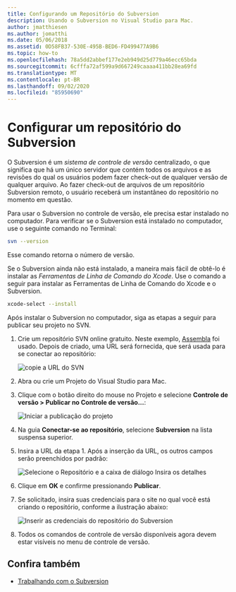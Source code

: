 ```yaml
---
title: Configurando um Repositório do Subversion
description: Usando o Subversion no Visual Studio para Mac.
author: jmatthiesen
ms.author: jomatthi
ms.date: 05/06/2018
ms.assetid: 0D58FB37-530E-495B-BED6-FD499477A9B6
ms.topic: how-to
ms.openlocfilehash: 78a5dd2abbef177e2eb949d25d779a46ecc65bda
ms.sourcegitcommit: 6cfffa72af599a9d667249caaaa411bb28ea69fd
ms.translationtype: MT
ms.contentlocale: pt-BR
ms.lasthandoff: 09/02/2020
ms.locfileid: "85950690"
---
```

# <a name="set-up-a-subversion-repository"></a>Configurar um repositório do Subversion

O Subversion é um _sistema de controle de versão_ centralizado, o que significa que há um único servidor que contém todos os arquivos e as revisões do qual os usuários podem fazer check-out de qualquer versão de qualquer arquivo. Ao fazer check-out de arquivos de um repositório Subversion remoto, o usuário receberá um instantâneo do repositório no momento em questão.

Para usar o Subversion no controle de versão, ele precisa estar instalado no computador. Para verificar se o Subversion está instalado no computador, use o seguinte comando no Terminal:

```bash
svn --version
```

Esse comando retorna o número de versão.

Se o Subversion ainda não está instalado, a maneira mais fácil de obtê-lo é instalar as _Ferramentas de Linha de Comando do Xcode_. Use o comando a seguir para instalar as Ferramentas de Linha de Comando do Xcode e o Subversion.

```bash
xcode-select --install
```

Após instalar o Subversion no computador, siga as etapas a seguir para publicar seu projeto no SVN.

1. Crie um repositório SVN online gratuito. Neste exemplo, [Assembla](https://app.assembla.com/) foi usado. Depois de criado, uma URL será fornecida, que será usada para se conectar ao repositório:

    ![copie a URL do SVN](media/version-control-subversion1-sml.png)

2. Abra ou crie um Projeto do Visual Studio para Mac.

3. Clique com o botão direito do mouse no Projeto e selecione **Controle de versão > Publicar no Controle de versão...**:

    ![Iniciar a publicação do projeto](media/version-control-subversion2.png)

4. Na guia **Conectar-se ao repositório**, selecione **Subversion** na lista suspensa superior.

5. Insira a URL da etapa 1. Após a inserção da URL, os outros campos serão preenchidos por padrão:

    ![Selecione o Repositório e a caixa de diálogo Insira os detalhes](media/version-control-subversion3.png)

7. Clique em **OK** e confirme pressionando **Publicar**.

7. Se solicitado, insira suas credenciais para o site no qual você está criando o repositório, conforme a ilustração abaixo:

    ![Inserir as credenciais do repositório do Subversion](media/version-control-subversion5.png)

8. Todos os comandos de controle de versão disponíveis agora devem estar visíveis no menu de controle de versão.

## <a name="see-also"></a>Confira também

- [Trabalhando com o Subversion](working-with-subversion.md)
